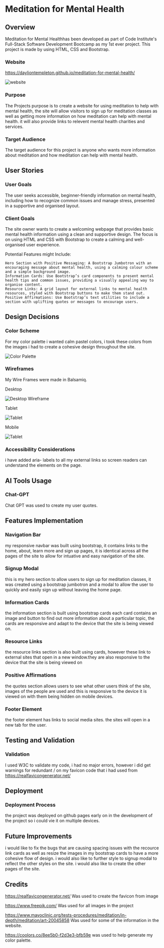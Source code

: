 # Meditation for Mental Health

## Overview

Meditation for Mental Healthhas been developed as part of Code Institute's Full-Stack Software Development Bootcamp as my 1st ever project. This project is made by using HTML, CSS and Bootstrap.

### Website
https://dayliontempleton.github.io/meditation-for-mental-health/

![website](<Screenshot 2024-10-23 at 09-18-29 Meditation for Mental Health Home.png>)


### Purpose
The Projects purpose is to create a website for using meditation to help with mental health, the site will allow visitors to sign up for meditation classes as well as getting more information on how meditation can help with mental health. it will also provide links to relevent mental health charities and services.

### Target Audience
The target audience for this project is anyone who wants more information about meditation and how meditation can help with mental health.

## User Stories
### User Goals
The user seeks accessible, beginner-friendly information on mental health, including how to recognize common issues and manage stress, presented in a supportive and organised layout.

### Client Goals
The site owner wants to create a welcoming webpage that provides basic mental health information using a clean and supportive design. The focus is on using HTML and CSS with Bootstrap to create a calming and well-organised user experience.

Potential Features might Include:

    Hero Section with Positive Messaging: A Bootstrap Jumbotron with an encouraging message about mental health, using a calming colour scheme and a simple background image.
    Information Cards: Use Bootstrap’s card components to present mental health tips and common issues, providing a visually appealing way to organise content.
    Resource Links: A grid layout for external links to mental health resources, styled with Bootstrap buttons to make them stand out.
    Positive Affirmations: Use Bootstrap’s text utilities to include a section with uplifting quotes or messages to encourage users.

## Design Decisions

### Color Scheme
For my color palette i wanted calm pastel colors, i took these colors from the images i had to create a cohesive design throughout the site.

![Color Palette ](<colorp.png>)

### Wireframes
My Wire Frames were made in Balsamiq.

Desktop

![Desktop Wireframe](<Screenshot 2024-10-23 122050.png>)

Tablet

![Tablet](<Screenshot 2024-10-23 123226.png>)

Mobile

![Tablet](<Screenshot 2024-10-23 123735.png>)

### Accessibility Considerations
i have added aria- labels to all my external links so screen readers can understand the elements on the page.

## AI Tools Usage

### Chat-GPT
Chat GPT was used to create my user quotes. 


## Features Implementation

### Navigation Bar
my responsive navbar was built using bootstrap, it contains links to the home, about, learn more and sign up pages, it is identical across all the pages of the site to allow for intuative and easy navigation of the site.

### Signup Modal
this is my hero section to allow users to sign up for meditation classes, it was created using a bootstrap jumbotron and a modal to allow the user to quickly and easily sign up without leaving the home page.

### Information Cards
the information section is built using bootstrap cards each card contains an image and button to find out more information about a particular topic, the cards are responsive and adapt to the device that the site is being viewed on.

### Resource Links
the resource links section is also built using cards, however these link to external sites that open in a new window.they are also responsive to the device that the site is being viewed on

### Positive Affirmations
the quotes section allows users to see what other users think of the site, images of the people are used and this is responsive to the device it is viewed on with them being hidden on mobile devices.

### Footer Element

the footer element has links to social media sites. the sites will open in a new tab for the user.

## Testing and Validation

### Validation
I used W3C to validate my code, i had no major errors, however i did get warnings for redundant / on my favicon code that i had used from https://realfavicongenerator.net/ 

## Deployment

### Deployment Process
the project was deployed on github pages early on in the development of the project so i could vie it on multiple devices.

## Future Improvements
i would like to fix the bugs that are causing spacing issues with the recource link cards as well as resize the images in my bootstrap cards to have a more cohesive flow of design. i would also like to further style to signup modal to reflect the other styles on the site. i would also like to create the other pages of the site.
## Credits

https://realfavicongenerator.net/
Was used to create the favicon from image

https://www.freepik.com/ 
Was used for all images in the project

https://www.mayoclinic.org/tests-procedures/meditation/in-depth/meditation/art-20045858 
Was used for some of the information in the website.

https://coolors.co/8ee5b0-f2d3e3-bfb59e 
was used to help generate my color palette.
